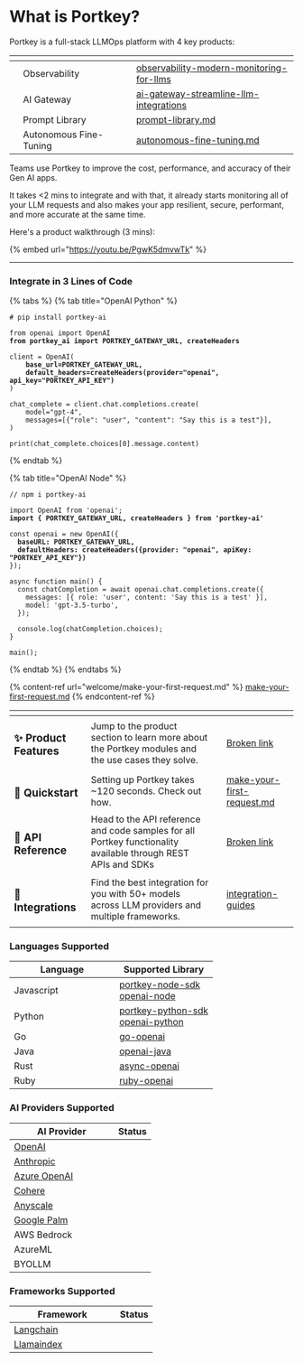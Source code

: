 # What is Portkey?

Portkey is a full-stack LLMOps platform with 4 key products:&#x20;

<table data-card-size="large" data-view="cards" data-full-width="false"><thead><tr><th></th><th></th><th></th><th data-hidden data-card-target data-type="content-ref"></th></tr></thead><tbody><tr><td></td><td>Observability</td><td></td><td><a href="product/observability-modern-monitoring-for-llms/">observability-modern-monitoring-for-llms</a></td></tr><tr><td></td><td>AI Gateway</td><td></td><td><a href="product/ai-gateway-streamline-llm-integrations/">ai-gateway-streamline-llm-integrations</a></td></tr><tr><td></td><td>Prompt Library</td><td></td><td><a href="product/prompt-library.md">prompt-library.md</a></td></tr><tr><td></td><td>Autonomous Fine-Tuning</td><td></td><td><a href="product/autonomous-fine-tuning.md">autonomous-fine-tuning.md</a></td></tr></tbody></table>

Teams use Portkey to improve the cost, performance, and accuracy of their Gen AI apps.

It takes <2 mins to integrate and with that, it already starts monitoring all of your LLM requests and also makes your app resilient, secure, performant, and more accurate at the same time.

Here's a product walkthrough (3 mins):

{% embed url="https://youtu.be/PgwK5dmvwTk" %}

***

### Integrate in 3 Lines of Code

{% tabs %}
{% tab title="OpenAI Python" %}
<pre class="language-python"><code class="lang-python"># pip install portkey-ai

from openai import OpenAI
<strong>from portkey_ai import PORTKEY_GATEWAY_URL, createHeaders
</strong>
client = OpenAI(
<strong>    base_url=PORTKEY_GATEWAY_URL,
</strong><strong>    default_headers=createHeaders(provider="openai", api_key="PORTKEY_API_KEY")
</strong>)

chat_complete = client.chat.completions.create(
    model="gpt-4",
    messages=[{"role": "user", "content": "Say this is a test"}],
)

print(chat_complete.choices[0].message.content)
</code></pre>
{% endtab %}

{% tab title="OpenAI Node" %}
<pre class="language-javascript"><code class="lang-javascript">// npm i portkey-ai

import OpenAI from 'openai';
<strong>import { PORTKEY_GATEWAY_URL, createHeaders } from 'portkey-ai'
</strong>
const openai = new OpenAI({
<strong>  baseURL: PORTKEY_GATEWAY_URL,
</strong><strong>  defaultHeaders: createHeaders({provider: "openai", apiKey: "PORTKEY_API_KEY"})
</strong>});

async function main() {
  const chatCompletion = await openai.chat.completions.create({
    messages: [{ role: 'user', content: 'Say this is a test' }],
    model: 'gpt-3.5-turbo',
  });

  console.log(chatCompletion.choices);
}

main();
</code></pre>
{% endtab %}
{% endtabs %}

{% content-ref url="welcome/make-your-first-request.md" %}
[make-your-first-request.md](welcome/make-your-first-request.md)
{% endcontent-ref %}

<table data-card-size="large" data-view="cards"><thead><tr><th></th><th></th><th data-hidden data-card-cover data-type="files"></th><th data-hidden data-card-target data-type="content-ref"></th></tr></thead><tbody><tr><td><h3>✨ Product Features</h3></td><td>Jump to the product section to learn more about the Portkey modules and the use cases they solve.</td><td></td><td><a href="broken-reference">Broken link</a></td></tr><tr><td><h3>🚀 Quickstart</h3></td><td>Setting up Portkey takes ~120 seconds. Check out how.</td><td></td><td><a href="welcome/make-your-first-request.md">make-your-first-request.md</a></td></tr><tr><td><h3>📔 API Reference</h3></td><td>Head to the API reference and code samples for all Portkey functionality available through REST APIs and SDKs</td><td></td><td><a href="broken-reference">Broken link</a></td></tr><tr><td><h3>🤝 Integrations</h3></td><td>Find the best integration for you with 50+ models across LLM providers and multiple frameworks. </td><td></td><td><a href="welcome/integration-guides/">integration-guides</a></td></tr></tbody></table>

### Languages Supported

<table><thead><tr><th width="171">Language</th><th>Supported Library</th></tr></thead><tbody><tr><td>Javascript</td><td><a href="https://github.com/Portkey-AI/portkey-node-sdk">portkey-node-sdk</a><br><a href="https://github.com/openai/openai-node">openai-node</a></td></tr><tr><td>Python</td><td><a href="https://github.com/Portkey-AI/portkey-python-sdk">portkey-python-sdk</a><br><a href="https://github.com/openai/openai-python">openai-python</a></td></tr><tr><td>Go</td><td><a href="https://github.com/sashabaranov/go-openai">go-openai</a></td></tr><tr><td>Java</td><td><a href="https://github.com/TheoKanning/openai-java">openai-java</a></td></tr><tr><td>Rust</td><td><a href="https://github.com/64bit/async-openai">async-openai</a></td></tr><tr><td>Ruby</td><td><a href="https://github.com/alexrudall/ruby-openai">ruby-openai</a></td></tr></tbody></table>

### AI Providers Supported

<table><thead><tr><th width="169">AI Provider</th><th data-type="select" data-multiple>Status</th></tr></thead><tbody><tr><td><a href="welcome/integration-guides/openai.md">OpenAI</a></td><td></td></tr><tr><td><a href="welcome/integration-guides/anthropic.md">Anthropic</a></td><td></td></tr><tr><td><a href="welcome/integration-guides/azure-openai.md">Azure OpenAI</a></td><td></td></tr><tr><td><a href="welcome/integration-guides/cohere.md">Cohere</a></td><td></td></tr><tr><td><a href="welcome/integration-guides/anyscale-llama2-mistral-zephyr.md">Anyscale</a></td><td></td></tr><tr><td><a href="welcome/integration-guides/google-palm.md">Google Palm</a></td><td></td></tr><tr><td>AWS Bedrock</td><td></td></tr><tr><td>AzureML</td><td></td></tr><tr><td>BYOLLM</td><td></td></tr></tbody></table>

### Frameworks Supported

<table><thead><tr><th width="172">Framework</th><th data-type="select" data-multiple>Status</th></tr></thead><tbody><tr><td><a href="welcome/integration-guides/langchain-python.md">Langchain</a></td><td></td></tr><tr><td><a href="welcome/integration-guides/llama-index-python.md">Llamaindex</a></td><td></td></tr></tbody></table>
